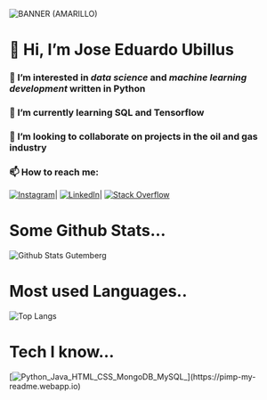 ![BANNER (AMARILLO)](https://user-images.githubusercontent.com/82128376/139797136-c411cd73-26e6-4ad5-ab73-638d7d91903b.jpg)

# 👋 Hi, I’m Jose Eduardo Ubillus
### 👀 I’m interested in *data science* and *machine learning development* written in Python
### 🌱 I’m currently learning SQL and Tensorflow
### 💞️ I’m looking to collaborate on projects in the oil and gas industry
### 📫 How to reach me: 
[![Instagram](https://pimp-my-readme.webapp.io/pimp-my-readme/social-media?social=Instagram)](https://www.instagram.com/joseeduardoubillus/)| [![LinkedIn](https://pimp-my-readme.webapp.io/pimp-my-readme/social-media?social=LinkedIn)](https://www.instagram.com/joseeduardoubillus/)| [![Stack Overflow](https://pimp-my-readme.webapp.io/pimp-my-readme/social-media?social=Stack%20Overflow)](https://stackoverflow.com/users/17503451/jose-eduardo-ubillus)

# Some Github Stats...
![Github Stats Gutemberg](https://github-readme-stats.vercel.app/api?username=pizzio98&count_private=true,issues&show_icons=true&show_owner=true&theme=tokyonight)
# Most used Languages..
![Top Langs](https://github-readme-stats.vercel.app/api/top-langs?username=pizzio98&layout=compact&theme=tokyonight&langs_count=10)
<!---
pizzio98/pizzio98 is a ✨ special ✨ repository because its `README.md` (this file) appears on your GitHub profile.
You can click the Preview link to take a look at your changes.
--->
# Tech I know...
[![Python_Java_HTML_CSS_MongoDB_MySQL_](https://pimp-my-readme.webapp.io/pimp-my-readme/technology?technology=Python_Java_HTML_CSS_MongoDB_MySQL_)](https://pimp-my-readme.webapp.io)
